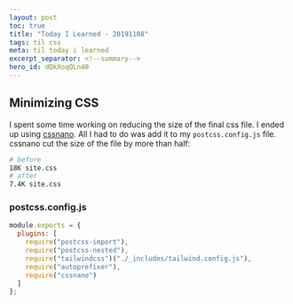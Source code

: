 ```yaml
---
layout: post
toc: true
title: "Today I Learned - 20191108"
tags: til css
meta: til today i learned
excerpt_separator: <!--summary-->
hero_id: dQkXoqQLn40
---
```


## Minimizing CSS

I spent some time working on reducing the size of the final css file. I ended up using [cssnano](https://cssnano.co/guides/getting-started/). All I had to do was add it to my `postcss.config.js` file. cssnano cut the size of the file by more than half: 

<!--summary-->

```bash
# before
18K site.css
# after
7.4K site.css
```


### postcss.config.js

```js
module.exports = {
  plugins: [
    require("postcss-import"),
    require("postcss-nested"),
    require("tailwindcss")("./_includes/tailwind.config.js"),
    require("autoprefixer"),
    require("cssnano")
  ]
};
```
